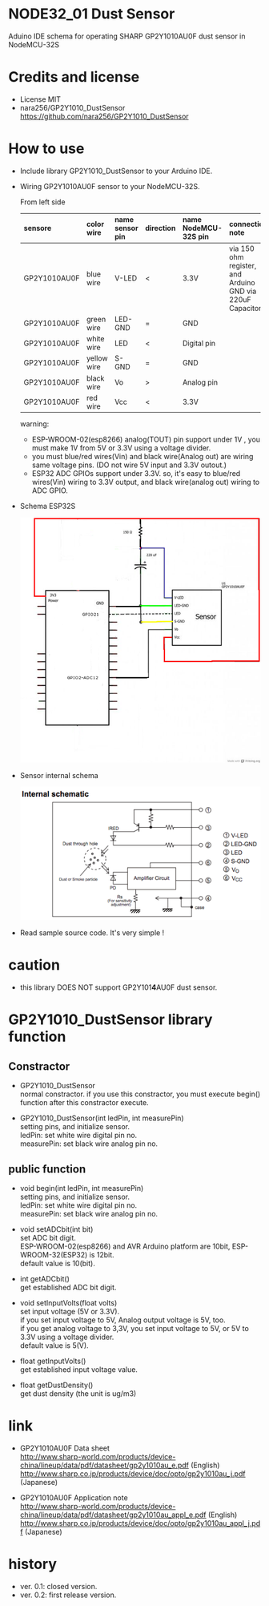 # **NODE32_01 Dust Sensor**

Aduino IDE schema for operating SHARP GP2Y1010AU0F dust sensor in NodeMCU-32S

# Credits and license

- License MIT
- nara256/GP2Y1010_DustSensor https://github.com/nara256/GP2Y1010_DustSensor

# How to use

* Include library GP2Y1010_DustSensor to your Arduino IDE.
* Wiring GP2Y1010AU0F sensor to your NodeMCU-32S.

    From left side

    | sensore | color wire | name sensor pin | direction  | name NodeMCU-32S pin | connection note |
    | ------------ | ---------- | ---- |--------------- | -------------------- | --------------- |
    | GP2Y1010AU0F | blue wire   | V-LED | < | 3.3V | via 150 ohm register, and Arduino GND via 220uF Capacitor|
    | GP2Y1010AU0F | green wire  | LED-GND | = | GND | |
    | GP2Y1010AU0F | white wire  | LED | < | Digital pin | |
    | GP2Y1010AU0F | yellow wire | S-GND | = | GND | |
    | GP2Y1010AU0F | black wire  | Vo | > | Analog pin | |
    | GP2Y1010AU0F | red wire    | Vcc | < | 3.3V | |

    warning:
    - ESP-WROOM-02(esp8266) analog(TOUT) pin support under 1V , you must make 1V from 5V or 3.3V  using a voltage divider.  
    - you must blue/red wires(Vin) and black wire(Analog out) are wiring same voltage pins. (DO not wire 5V input and 3.3V outout.)  
    - ESP32 ADC GPIOs support under 3.3V. so, it's easy to blue/red wires(Vin) wiring to 3.3V output, and black wire(analog out) wiring to ADC GPIO.

* Schema ESP32S

  ![Schema](resource/dust_schema-32.png)

* Sensor internal schema

  ![Sensor Schema](resource/sensor_internal.png)

* Read sample source code. It's very simple !

# caution

* this library DOES NOT support GP2Y101**4**AU0F dust sensor.

# GP2Y1010_DustSensor library function

## Constractor

* GP2Y1010_DustSensor  
  normal constractor. if you use this constractor, you must execute begin() function after this constractor execute.

* GP2Y1010_DustSensor(int ledPin, int measurePin)  
  setting pins, and initialize sensor.  
    ledPin: set white wire digital pin no.  
    measurePin: set black wire analog pin no.  

## public function

* void begin(int ledPin, int measurePin)  
  setting pins, and initialize sensor.  
    ledPin: set white wire digital pin no.  
    measurePin: set black wire analog pin no.  

* void setADCbit(int bit)  
  set ADC bit digit.  
  ESP-WROOM-02(esp8266) and AVR Arduino platform are 10bit, ESP-WROOM-32(ESP32) is 12bit.  
  default value is 10(bit).
  
* int  getADCbit()  
  get established ADC bit digit.
  
* void setInputVolts(float volts)  
  set input voltage (5V or 3.3V).  
  if you set input voltage to 5V, Analog output voltage is 5V, too.  
  if you get analog voltage to 3,3V, you set input voltage to 5V, or 5V to 3.3V using a voltage divider.   
  default value is 5(V).
  
* float getInputVolts()  
  get established input voltage value.

* float getDustDensity()  
  get dust density (the unit is ug/m3)

# link
* GP2Y1010AU0F Data sheet  
  http://www.sharp-world.com/products/device-china/lineup/data/pdf/datasheet/gp2y1010au_e.pdf (English)  
  http://www.sharp.co.jp/products/device/doc/opto/gp2y1010au_j.pdf (Japanese)

* GP2Y1010AU0F Application note  
  http://www.sharp-world.com/products/device-china/lineup/data/pdf/datasheet/gp2y1010au_appl_e.pdf (English)  
  http://www.sharp.co.jp/products/device/doc/opto/gp2y1010au_appl_j.pdf (Japanese)

# history
* ver. 0.1: closed version.
* ver. 0.2: first release version.
